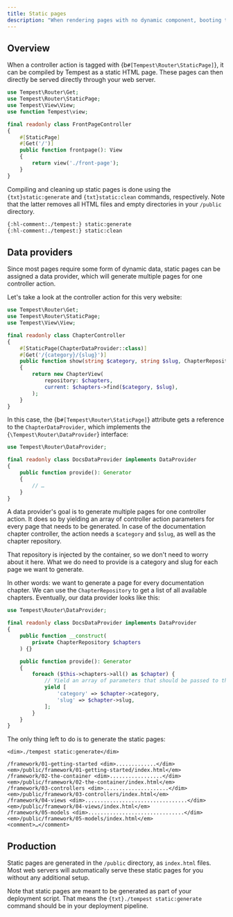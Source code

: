 ```yaml
---
title: Static pages
description: "When rendering pages with no dynamic component, booting the whole framework is not necessary. Tempest provides a way to generate static pages that can be rendered directly from your web server."
---
```


## Overview

When a controller action is tagged with {b`#[Tempest\Router\StaticPage]`}, it can be compiled by Tempest as a static HTML page. These pages can then directly be served directly through your web server.

```php app/Marketing/FrontPageController.php
use Tempest\Router\Get;
use Tempest\Router\StaticPage;
use Tempest\View\View;
use function Tempest\view;

final readonly class FrontPageController
{
    #[StaticPage]
    #[Get('/')]
    public function frontpage(): View
    {
        return view('./front-page');
    }
}
```

Compiling and cleaning up static pages is done using the `{txt}static:generate` and `{txt}static:clean` commands, respectively. Note that the latter removes all HTML files and empty directories in your `/public` directory.

```sh
{:hl-comment:./tempest:} static:generate
{:hl-comment:./tempest:} static:clean
```

## Data providers

Since most pages require some form of dynamic data, static pages can be assigned a data provider, which will generate multiple pages for one controller action.

Let's take a look at the controller action for this very website:

```php app/Documentation/ChapterController.php
use Tempest\Router\Get;
use Tempest\Router\StaticPage;
use Tempest\View\View;

final readonly class ChapterController
{
    #[StaticPage(ChapterDataProvider::class)]
    #[Get('/{category}/{slug}')]
    public function show(string $category, string $slug, ChapterRepository $chapters): View
    {
        return new ChapterView(
            repository: $chapters,
            current: $chapters->find($category, $slug),
        );
    }
}
```

In this case, the {b`#[Tempest\Router\StaticPage]`} attribute gets a reference to the `ChapterDataProvider`, which implements the {`\Tempest\Router\DataProvider`} interface:

```php app/Documentation/ChapterDataProvider.php
use Tempest\Router\DataProvider;

final readonly class DocsDataProvider implements DataProvider
{
    public function provide(): Generator
    {
        // …
    }
}
```

A data provider's goal is to generate multiple pages for one controller action. It does so by yielding an array of controller action parameters for every page that needs to be generated. In case of the documentation chapter controller, the action needs a `$category` and `$slug`, as well as the chapter repository.

That repository is injected by the container, so we don't need to worry about it here. What we do need to provide is a category and slug for each page we want to generate.

In other words: we want to generate a page for every documentation chapter. We can use the `ChapterRepository` to get a list of all available chapters. Eventually, our data provider looks like this:

```php app/Documentation/ChapterDataProvider.php
use Tempest\Router\DataProvider;

final readonly class DocsDataProvider implements DataProvider
{
    public function __construct(
        private ChapterRepository $chapters
    ) {}

    public function provide(): Generator
    {
        foreach ($this->chapters->all() as $chapter) {
            // Yield an array of parameters that should be passed to the controller action,
            yield [
                'category' => $chapter->category,
                'slug' => $chapter->slug,
            ];
        }
    }
}
```

The only thing left to do is to generate the static pages:

```console
<dim>./tempest static:generate</dim>

/framework/01-getting-started <dim>.............</dim> <em>/public/framework/01-getting-started/index.html</em>
/framework/02-the-container <dim>.................</dim> <em>/public/framework/02-the-container/index.html</em>
/framework/03-controllers <dim>.....................</dim> <em>/public/framework/03-controllers/index.html</em>
/framework/04-views <dim>.................................</dim> <em>/public/framework/04-views/index.html</em>
/framework/05-models <dim>...............................</dim> <em>/public/framework/05-models/index.html</em>
<comment>…</comment>
```

## Production

Static pages are generated in the `/public` directory, as `index.html` files. Most web servers will automatically serve these static pages for you without any additional setup.

Note that static pages are meant to be generated as part of your deployment script. That means the `{txt}./tempest static:generate` command should be in your deployment pipeline.

